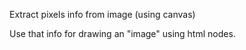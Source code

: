 

Extract pixels info from image (using canvas)

Use that info for drawing an "image" using html nodes.
